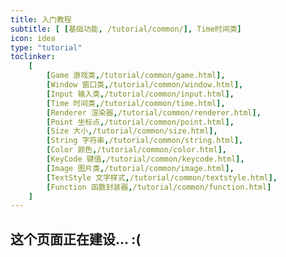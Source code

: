 ```yaml
---
title: 入门教程
subtitle: [ [基础功能, /tutorial/common/], Time时间类]
icon: idea
type: "tutorial"
toclinker: 
    [
        [Game 游戏类,/tutorial/common/game.html],
        [Window 窗口类,/tutorial/common/window.html],
        [Input 输入类,/tutorial/common/input.html],
        [Time 时间类,/tutorial/common/time.html],
        [Renderer 渲染器,/tutorial/common/renderer.html],
        [Point 坐标点,/tutorial/common/point.html],
        [Size 大小,/tutorial/common/size.html],
        [String 字符串,/tutorial/common/string.html],
        [Color 颜色,/tutorial/common/color.html],
        [KeyCode 键值,/tutorial/common/keycode.html],
        [Image 图片类,/tutorial/common/image.html],
        [TextStyle 文字样式,/tutorial/common/textstyle.html],
        [Function 函数封装器,/tutorial/common/function.html]
    ]
---
```


## 这个页面正在建设... :(

